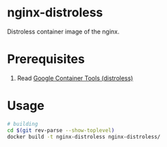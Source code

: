 # nginx-distroless

Distroless container image of the nginx.

# Prerequisites
1. Read [Google Container Tools (distroless)](https://github.com/GoogleContainerTools/distroless)

# Usage
```sh
# building
cd $(git rev-parse --show-toplevel)
docker build -t nginx-distroless nginx-distroless/
```
